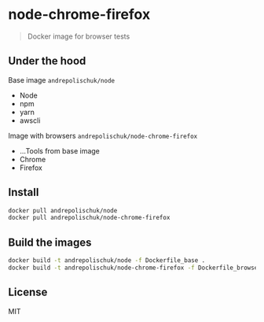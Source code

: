 # node-chrome-firefox

> Docker image for browser tests

## Under the hood

Base image `andrepolischuk/node`

* Node
* npm
* yarn
* awscli

Image with browsers `andrepolischuk/node-chrome-firefox`

* ...Tools from base image
* Chrome
* Firefox

## Install

```sh
docker pull andrepolischuk/node
docker pull andrepolischuk/node-chrome-firefox
```

## Build the images

```sh
docker build -t andrepolischuk/node -f Dockerfile_base .
docker build -t andrepolischuk/node-chrome-firefox -f Dockerfile_browsers .
```

## License

MIT
